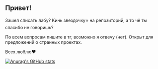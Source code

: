 ## Привет! 

Зашел списать лабу? Кинь звездочку⭐ на репозиторий, а то чё ты спасибо не говоришь? 

По всем вопросам пишите в тг, возможно я отвечу (нет). Открыт для предложений о странных проектах. 

Всех люблю❤️

[![Anurag's GitHub stats](https://github-readme-stats.vercel.app/api?username=Magikman008&count_private=truei&show_icons=true&theme=react&hide_border=true)](https://github.com/anuraghazra/github-readme-stats)
